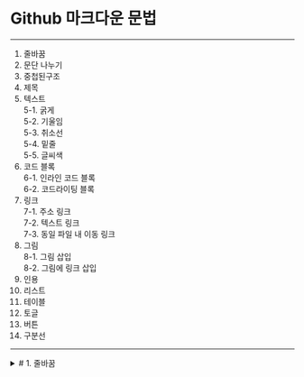 # Github 마크다운 문법  
---

 1. 줄바꿈
 2. 문단 나누기
 3. 중첩된구조
 4. 제목
 5. 텍스트<br>
    5-1. 굵게<br>
    5-2. 기울임<br>
    5-3. 취소선<br>
    5-4. 밑줄<br>
    5-5. 글씨색<br>
 6. 코드 블록<br>
    6-1. 인라인 코드 블록<br>
    6-2. 코드라이팅 블록<br>
 7. 링크<br>
    7-1. 주소 링크<br>
    7-2. 텍스트 링크<br>
    7-3. 동일 파일 내 이동 링크<br>
 8. 그림<br>
    8-1. 그림 삽입<br>
    8-2. 그림에 링크 삽입<br>
 9. 인용
 10. 리스트
 11. 테이블
 12. 토글
 13. 버튼
 14. 구분선


---

<details>
 <summary> # 1. 줄바꿈</summary>
 <div markdown = "1">
  
```
공백 2번 + 엔터
```
1-1. HTML태그
```
<br>
```

### 예시

```
12  
345
```
12  
345

---

```
12<br>345
```

12<br>345

***
 </div>
<details>
 
zz
